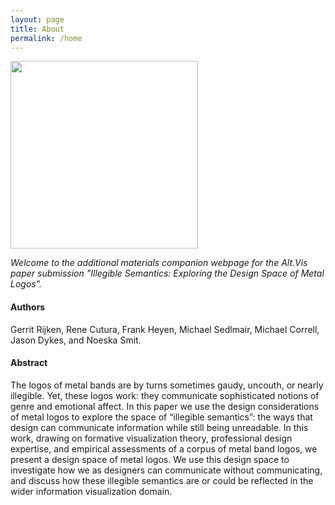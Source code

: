 ```yaml
---
layout: page
title: About
permalink: /home
---
```


<img width=300 src="\illegiblesemantics\assets\img\members\illegiblesemantics.jpg"/>

*Welcome to the additional materials companion webpage for the Alt.Vis paper submission "Illegible Semantics: Exploring the Design Space of Metal Logos".*

#### Authors
Gerrit Rijken, Rene Cutura, Frank Heyen, Michael Sedlmair, Michael Correll, Jason Dykes, and Noeska Smit.

#### Abstract
The logos of metal bands are by turns sometimes gaudy, uncouth, or nearly illegible. Yet, these logos work: they communicate sophisticated notions of genre and emotional affect. In this paper we use the design considerations of metal logos to explore the space of “illegible semantics”: the ways that design can communicate information while still being unreadable. In this work, drawing on formative visualization theory, professional design expertise, and empirical assessments of a corpus of metal band logos, we present a design space of metal logos. We use this design space to investigate how we as designers can communicate without communicating, and discuss how these illegible semantics are or could be reflected in the wider information visualization domain.